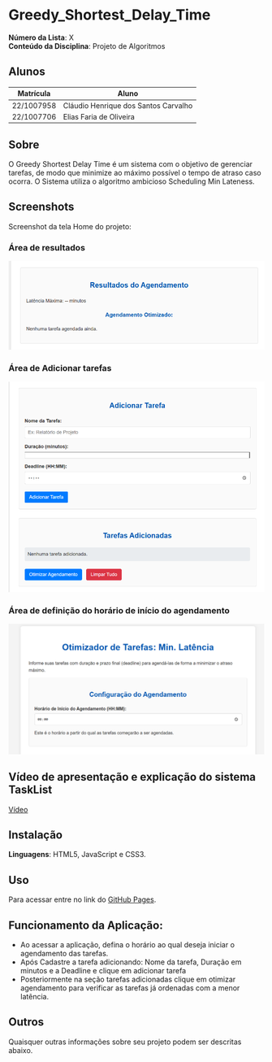 # Greedy_Shortest_Delay_Time

**Número da Lista**: X<br>
**Conteúdo da Disciplina**: Projeto de Algoritmos<br>

## Alunos
| Matrícula | Aluno |
| -- | -- |
| 22/1007958  |  Cláudio Henrique dos Santos Carvalho |
| 22/1007706  |  Elias Faria de Oliveira |

## Sobre
O Greedy Shortest Delay Time é um sistema com o objetivo de gerenciar tarefas, de modo que minimize ao máximo possível o tempo de atraso caso ocorra. O Sistema utiliza o algoritmo ambicioso Scheduling Min Lateness.

## Screenshots

Screenshot da tela Home do projeto:

### Área de resultados
![Imagem](./imgs/print-area-resultados.png)

### Área de Adicionar tarefas

![Imagem](./imgs/print-area-tarefas.png)

### Área de definição do horário de início do agendamento

![Imagem](./imgs/print-horario-inicio.png)

## Vídeo de apresentação e explicação do sistema TaskList


[Vídeo](https://www.youtube.com/watch?v=D7sYntnl_4Y&ab_channel=EliasOliveira)

## Instalação
**Linguagens**: HTML5, JavaScript e CSS3.

## Uso
Para acessar entre no link do [GitHub Pages](https://projeto-de-algoritmos-2025.github.io/Greedy_Otimized_Timetable/).

## Funcionamento da Aplicação:

- Ao acessar a aplicação, defina o horário ao qual deseja iniciar o agendamento das tarefas.
- Após Cadastre a tarefa adicionando: Nome da tarefa, Duração em minutos e a Deadline e clique em adicionar tarefa
- Posteriormente na seção tarefas adicionadas clique em otimizar agendamento para verificar as tarefas já ordenadas com a menor latência.


## Outros 
Quaisquer outras informações sobre seu projeto podem ser descritas abaixo.
